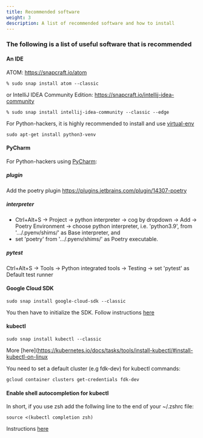 ```yaml
---
title: Recommended software
weight: 3
description: A list of recommended software and how to install
---
```


### The following is a list of useful software that is recommended
#### An IDE
ATOM: https://snapcraft.io/atom
```
% sudo snap install atom --classic
```
or IntelliJ IDEA Community Edition: https://snapcraft.io/intellij-idea-community
```
% sudo snap install intellij-idea-community --classic --edge
```
For Python-hackers, it is highly recommended to install and use [virtual-env](https://gist.github.com/frfahim/73c0fad6350332cef7a653bcd762f08d)
```
sudo apt-get install python3-venv
```

#### PyCharm
For Python-hackers using [PyCharm](https://www.jetbrains.com/pycharm/):

##### plugin

Add the poetry plugin https://plugins.jetbrains.com/plugin/14307-poetry

##### interpreter
- Ctrl+Alt+S -> Project -> python interpreter -> cog by dropdown -> Add -> Poetry Environment -> choose python interpreter, i.e. 'python3.9', from '.../.pyenv/shims/' as Base interpreter, and
- set 'poetry' from '.../.pyenv/shims/' as Poetry executable.

##### pytest
Ctrl+Alt+S -> Tools -> Python integrated tools -> Testing -> set 'pytest' as Default test runner

#### Google Cloud SDK
```
sudo snap install google-cloud-sdk --classic
```
You then have to initialize the SDK. Follow instructions [here](https://cloud.google.com/sdk/docs/quickstart-debian-ubuntu)

#### kubectl
```
sudo snap install kubectl --classic
```
More [here](https://kubernetes.io/docs/tasks/tools/install-kubectl/#install-kubectl-on-linux

You need to set a default cluster (e.g fdk-dev) for kubectl commands:
```
gcloud container clusters get-credentials fdk-dev
```
#### Enable shell autocompletion for kubectl
In short, if you use zsh add the follwing line to the end of your ~/.zshrc file:
```
source <(kubectl completion zsh)
```
Instructions [here](https://kubernetes.io/docs/tasks/tools/install-kubectl/#install-kubectl-on-linux)
